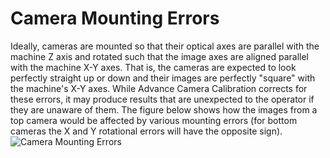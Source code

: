 # Camera Mounting Errors
Ideally, cameras are mounted so that their optical axes are parallel with the machine Z axis and rotated such that the image axes are aligned parallel with the machine X-Y axes.  That is, the cameras are expected to look perfectly straight up or down and their images are perfectly "square" with the machine's X-Y axes. While Advance Camera Calibration corrects for these errors, it may produce results that are unexpected to the operator if they are unaware of them. The figure below shows how the images from a top camera would be affected by various mounting errors (for bottom cameras the X and Y rotational errors will have the opposite sign).
![Camera Mounting Errors](https://user-images.githubusercontent.com/50550971/134741115-59a66363-51bc-4e52-a6d1-feee6be8583a.png)